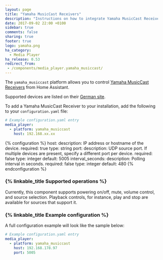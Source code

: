 ```yaml
---
layout: page
title: "Yamaha MusicCast Receivers"
description: "Instructions on how to integrate Yamaha MusicCast Receivers into Home Assistant."
date: 2017-09-02 22:00 +0100
sidebar: true
comments: false
sharing: true
footer: true
logo: yamaha.png
ha_category:
  - Media Player
ha_release: 0.53
redirect_from:
 - /components/media_player.yamaha_musiccast/
---
```


The `yamaha_musiccast` platform allows you to control [Yamaha MusicCast Receivers](https://usa.yamaha.com/products/audio_visual/hifi_components/index.html) from Home Assistant.

Supported devices are listed on their [German site](https://de.yamaha.com/de/products/contents/audio_visual/musiccast/products.html).

To add a Yamaha MusicCast Receiver to your installation, add the following to your `configuration.yaml` file:

```yaml
# Example configuration.yaml entry
media_player:
  - platform: yamaha_musiccast
    host: 192.168.xx.xx
```

{% configuration %}
host:
  description: IP address or hostname of the device.
  required: true
  type: string
port:
  description: UDP source port. If multiple devices are present, specify a different port per device.
  required: false
  type: integer
  default: 5005
interval_seconds:
  description: Polling interval in seconds.
  required: false
  type: integer
  default: 480
{% endconfiguration %}

### {% linkable_title Supported operations %}

Currently, this component supports powering on/off, mute, volume control, and source selection. Playback controls, for instance, play and stop are available for sources that support it.

### {% linkable_title Example configuration %}

A full configuration example will look like the sample below:
```yaml
# Example configuration.yaml entry
media_player:
  - platform: yamaha_musiccast
    host: 192.168.178.97
    port: 5005
```
